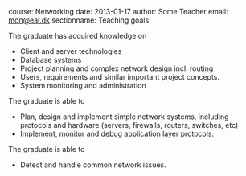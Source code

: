 course: Networking
date: 2013-01-17
author: Some Teacher
email: mon@eal.dk
sectionname: Teaching goals

The graduate has acquired knowledge on 

* Client and server technologies 
* Database systems 
* Project planning and complex network design incl. routing
* Users, requirements and similar important project concepts. 
* System monitoring and administration 

The graduate is able to 

* Plan, design and implement simple network systems, including protocols and hardware (servers, firewalls, routers, switches, etc)
* Implement, monitor and debug application layer protocols.

The graduate is able to 

* Detect and handle common network issues.
